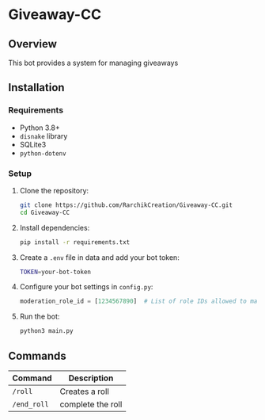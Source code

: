 # Giveaway-CC

## Overview
This bot provides a system for managing giveaways

## Installation
### Requirements
- Python 3.8+
- `disnake` library
- SQLite3
- `python-dotenv`

### Setup
1. Clone the repository:
   ```sh
   git clone https://github.com/RarchikCreation/Giveaway-CC.git
   cd Giveaway-CC
   ```
2. Install dependencies:
   ```sh
   pip install -r requirements.txt
   ```
3. Create a `.env` file in data and add your bot token:
   ```sh
   TOKEN=your-bot-token
   ```
4. Configure your bot settings in `config.py`:
   ```python
   moderation_role_id = [1234567890]  # List of role IDs allowed to managed rolls
   ```
5. Run the bot:
   ```sh
   python3 main.py
   ```

## Commands
| Command | Description |
|---------|-------------|
| `/roll` | Creates a roll |
| `/end_roll` | complete the roll |



